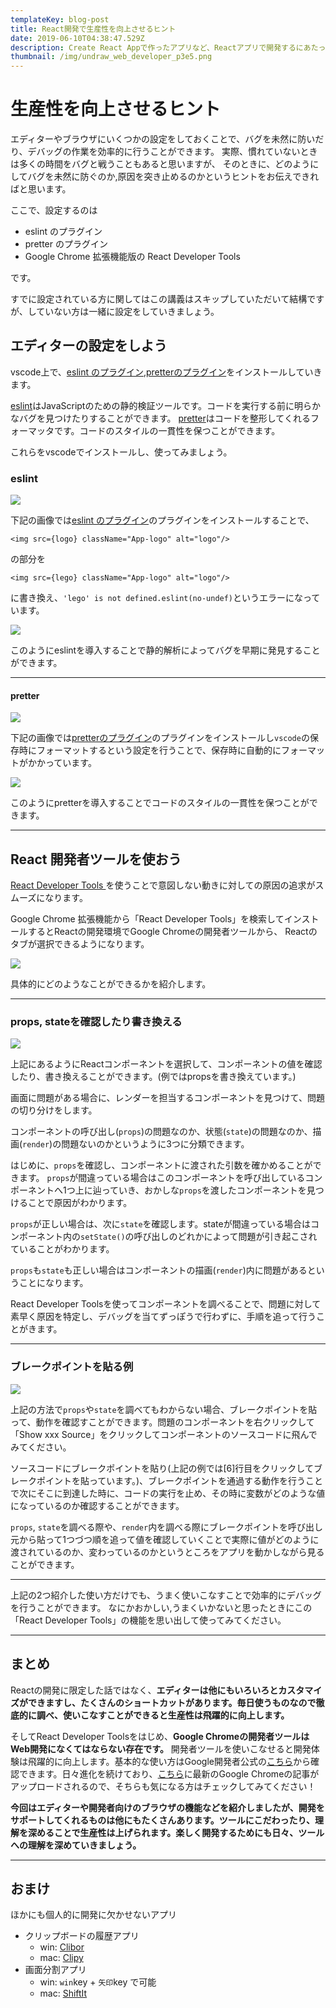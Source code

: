 ```yaml
---
templateKey: blog-post
title: React開発で生産性を向上させるヒント
date: 2019-06-10T04:38:47.529Z
description: Create React Appで作ったアプリなど、Reactアプリで開発するにあたって生産性を向上させるヒントをまとめました。
thumbnail: /img/undraw_web_developer_p3e5.png
---
```

# 生産性を向上させるヒント

エディターやブラウザにいくつかの設定をしておくことで、バグを未然に防いだり、デバッグの作業を効率的に行うことができます。
実際、慣れていないときは多くの時間をバグと戦うこともあると思いますが、
そのときに、どのようにしてバグを未然に防ぐのか,原因を突き止めるのかというヒントをお伝えできればと思います。

ここで、設定するのは

* eslint のプラグイン
* pretter のプラグイン
* Google Chrome 拡張機能版の React Developer Tools

です。

すでに設定されている方に関してはこの講義はスキップしていただいて結構ですが、していない方は一緒に設定をしていきましょう。

## エディターの設定をしよう

vscode上で、[eslint のプラグイン](https://marketplace.visualstudio.com/items?itemName=dbaeumer.vscode-eslint#overview),[pretterのプラグイン](https://marketplace.visualstudio.com/items?itemName=esbenp.prettier-vscode)をインストールしていきます。

[eslint](https://eslint.org/)はJavaScriptのための静的検証ツールです。コードを実行する前に明らかなバグを見つけたりすることができます。
[pretter](https://prettier.io/)はコードを整形してくれるフォーマッタです。コードのスタイルの一貫性を保つことができます。

これらをvscodeでインストールし、使ってみましょう。

### eslint

![](./img/eslint.png)

下記の画像では[eslint のプラグイン](https://marketplace.visualstudio.com/items?itemName=dbaeumer.vscode-eslint#overview)のプラグインをインストールすることで、

```
<img src={logo} className="App-logo" alt="logo"/>
```

の部分を

```
<img src={lego} className="App-logo" alt="logo"/>
```

に書き換え、`'lego' is not defined.eslint(no-undef)`というエラーになっています。

![](/img/eslint.gif)

このようにeslintを導入することで静的解析によってバグを早期に発見することができます。

- - -

#### pretter

![](./img/pretter.png)

下記の画像では[pretterのプラグイン](https://marketplace.visualstudio.com/items?itemName=esbenp.prettier-vscode)のプラグインをインストールし`vscode`の保存時にフォーマットするという設定を行うことで、保存時に自動的にフォーマットがかかっています。

![](/img/pretter.gif)

このようにpretterを導入することでコードのスタイルの一貫性を保つことができます。

- - -

## React 開発者ツールを使おう

[React Developer Tools
](https://chrome.google.com/webstore/detail/react-developer-tools/fmkadmapgofadopljbjfkapdkoienihi?hl=ja)を使うことで意図しない動きに対しての原因の追求がスムーズになります。

Google Chrome 拡張機能から「React Developer Tools」を検索してインストールするとReactの開発環境でGoogle Chromeの開発者ツールから、
Reactのタブが選択できるようになります。

![](./img/react-developer-tools.jpg)

具体的にどのようなことができるかを紹介します。

- - -

### props, stateを確認したり書き換える

![](/img/react-developer-tools1.gif)

上記にあるようにReactコンポーネントを選択して、コンポーネントの値を確認したり、書き換えることができます。(例ではpropsを書き換えています。)

画面に問題がある場合に、レンダーを担当するコンポーネントを見つけて、問題の切り分けをします。

コンポーネントの呼び出し(`props`)の問題なのか、状態(`state`)の問題なのか、描画(`render`)の問題ないのかというように3つに分類できます。

はじめに、`props`を確認し、コンポーネントに渡された引数を確かめることができます。
`props`が間違っている場合はこのコンポーネントを呼び出しているコンポーネントへ1つ上に辿っていき、おかしな`props`を渡したコンポーネントを見つけることで原因がわかります。

`props`が正しい場合は、次に`state`を確認します。stateが間違っている場合はコンポーネント内の`setState()`の呼び出しのどれかによって問題が引き起こされていることがわかります。

`props`も`state`も正しい場合はコンポーネントの描画(`render`)内に問題があるということになります。

React Developer Toolsを使ってコンポーネントを調べることで、問題に対して素早く原因を特定し、デバッグを当てずっぽうで行わずに、手順を追って行うことがきます。

- - -

### ブレークポイントを貼る例

![](/img/react-developer-tools2.gif)

上記の方法で`props`や`state`を調べてもわからない場合、ブレークポイントを貼って、動作を確認すことができます。問題のコンポーネントを右クリックして「Show xxx Source」をクリックしてコンポーネントのソースコードに飛んでみてください。

ソースコードにブレークポイントを貼り(上記の例では\[6]行目をクリックしてブレークポイントを貼っています。)、ブレークポイントを通過する動作を行うことで次にそこに到達した時に、コードの実行を止め、その時に変数がどのような値になっているのか確認することができます。

`props`, `state`を調べる際や、`render`内を調べる際にブレークポイントを呼び出し元から貼って1つづつ順を追って値を確認していくことで実際に値がどのように渡されているのか、変わっているのかというところをアプリを動かしながら見ることができます。

- - -

上記の2つ紹介した使い方だけでも、うまく使いこなすことで効率的にデバッグを行うことができます。
なにかおかしい,うまくいかないと思ったときにこの「React Developer Tools」の機能を思い出して使ってみてください。

- - -

## まとめ

Reactの開発に限定した話ではなく、**エディターは他にもいろいろとカスタマイズができますし、たくさんのショートカットがあります。毎日使うものなので徹底的に調べ、使いこなすことができると生産性は飛躍的に向上します。**

そしてReact Developer Toolsをはじめ、**Google Chromeの開発者ツールはWeb開発になくてはならない存在です。**
開発者ツールを使いこなせると開発体験は飛躍的に向上します。基本的な使い方はGoogle開発者公式の[こちら](https://developers.google.com/web/tools/chrome-devtools/)から確認できます。日々進化を続けており、[こちら](https://developers.google.com/web/updates/)に最新のGoogle Chromeの記事がアップロードされるので、そちらも気になる方はチェックしてみてください！

**今回はエディターや開発者向けのブラウザの機能などを紹介しましたが、開発をサポートしてくれるものは他にもたくさんあります。ツールにこだわったり、理解を深めることで生産性は上げられます。楽しく開発するためにも日々、ツールへの理解を深めていきましょう。**

- - -

## おまけ

ほかにも個人的に開発に欠かせないアプリ

* クリップボードの履歴アプリ
  * win: [Clibor](https://www.vector.co.jp/soft/winnt/util/se472890.html)
  * mac: [Clipy](https://clipy-app.com/)
* 画面分割アプリ
  * win: `win`key + `矢印`key で可能
  * mac: [ShiftIt](https://github.com/fikovnik/ShiftIt)
